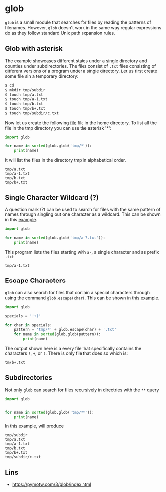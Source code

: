 #  glob
 
`glob` is a small module that searches for files by reading the patterns of filenames.
However, `glob` doesn't work in the same way regular expressions do as they follow
standard Unix path expansion rules.

## Glob with asterisk

The example showcases different states under a single directory and 
counties under subdirectories. The files consist of `.txt` files consisting of 
different versions of a program under a single directory.  Let us first create 
some file sin a temporary directory:

```bash
$ cd
$ mkdir tmp/subdir
$ touch tmp/a.txt
$ touch tmp/a-1.txt
$ touch tmp/b.txt
$ touch tmp/b+.txt
$ touch tmp/subdir/c.txt
```

Now let us create the following 
[file](https://github.com/cybertraining-dsc/reu2022/blob/main/project/examples/glob_instructions/glob_asterisk.py)
file in the home directory. To list all the file in the tmp directory you can 
use the asterisk '*': 

```python
import glob

for name in sorted(glob.glob('tmp/*')):
    print(name)
```

It will list the files in the directory tmp 
in alphabetical order.

```
tmp/a.txt
tmp/a-1.txt
tmp/b.txt
tmp/b+.txt
```

## Single Character Wildcard (?)

A question mark (?) can be used to search for files with the same pattern of 
names through singling out one character as a wildcard. This can be shown in
this [example](https://github.com/cybertraining-dsc/reu2022/blob/main/project/examples/glob_instructions/glob_question.py).

```python
import glob

for name in sorted(glob.glob('tmp/a-?.txt')):
    print(name)
```

This program lists the files starting with `a-`, a single character and as prefix `.txt`

```
tmp/a-1.txt
```

## Escape Characters

`glob` can also search for files that contain a special characters through using 
the command `glob.escape(char)`. This can be shown in this [example](https://github.com/cybertraining-dsc/reu2022/blob/main/project/examples/glob_instructions/glob_escape.py).

```python
import glob

specials = '!+('

for char in specials:
    pattern = 'tmp/*' + glob.escape(char) + '.txt'
    for name in sorted(glob.glob(pattern)):
        print(name)
```

The output shown here is a every file that specifically contains the characters
`!`, `+`, or `(`. There is only file that does so which is:

```
tm/b+.txt
```

## Subdirectories

Not only `glob` can search for files recursively in directries with the `**` query

```python
import glob


for name in sorted(glob.glob('tmp/**')):
    print(name)

```

In this example, will produce

```
tmp/subdir
tmp/a.txt
tmp/a-1.txt
tmp/b.txt
tmp/b+.txt
tmp/subdir/c.txt
```

## Lins

* <https://pymotw.com/3/glob/index.html>

